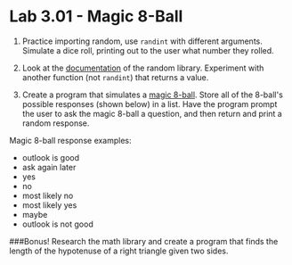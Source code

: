 # Lab 3.01 - Magic 8-Ball

1) Practice importing random, use `randint` with different arguments. Simulate a dice roll, printing out to the user what number they rolled.

2) Look at the [documentation](https://docs.python.org/2/library/random.html) of the random library. Experiment with another function (not `randint`) that returns a value. 

3) Create a program that simulates a [magic 8-ball](https://en.wikipedia.org/wiki/Magic_8-Ball). Store all of the 8-ball's possible responses (shown below) in a list. Have the program prompt the user to ask the magic 8-ball a question, and then return and print a random response. 

Magic 8-ball response examples: 

* outlook is good
* ask again later
* yes
* no
* most likely no
* most likely yes
* maybe
* outlook is not good

###Bonus!
Research the math library and create a program that finds the length of the hypotenuse of a right triangle given two sides.
